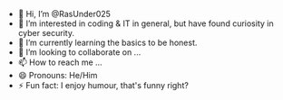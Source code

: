- 👋 Hi, I’m @RasUnder025
- 👀 I’m interested in coding & IT in general, but have found curiosity in cyber security.
- 🌱 I’m currently learning the basics to be honest.
- 💞️ I’m looking to collaborate on ...
- 📫 How to reach me ...
- 😄 Pronouns: He/Him
- ⚡ Fun fact: I enjoy humour, that's funny right?

<!---
RasUnder025/RasUnder025 is a ✨ special ✨ repository because its `README.md` (this file) appears on your GitHub profile.
You can click the Preview link to take a look at your changes.
--->
